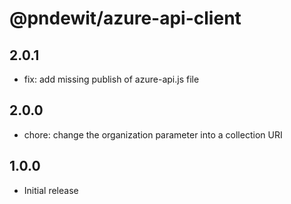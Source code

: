 # @pndewit/azure-api-client

## 2.0.1

- fix: add missing publish of azure-api.js file

## 2.0.0

- chore: change the organization parameter into a collection URI

## 1.0.0

- Initial release